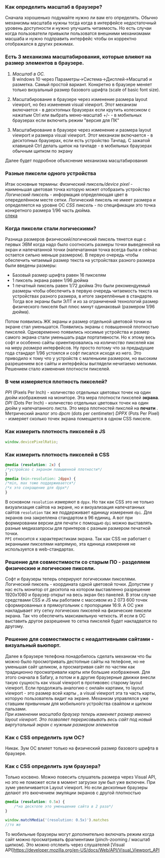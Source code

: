 ### Как определить масштаб в браузере?
Сначала хорошенько подумайте нужно ли вам его определять. Обычно механизмы масштаба нужны тогда когда в интерфейсе недостаточный уровень доступности и нужно улучшить читаемость. Но есть случаи когда пользователи привыкли пользоватся внешними механизмами масшаба и нужно подправить интерфейс чтобы он корректно отображался в других режимах.

### Есть 3 механизма масштабирования, которые влияют на размер элементов в браузере.

1. *Масштаб в ОС.*  
В  windows 10 через Параметры->Система->Дисплей->Масштаб и разметка.  Самый простой вариант. Конкретно в браузере меняет только визуальный размер базового шрифта (scale of basic font size).

2. Масштабирование в браузере через изменение размера layout viewport, но без изменения visual viewport.  Этот механизм включается 
		- в десктопных браузерах если крутить колесиком с нажатым Ctrl или выбрать меню-масштаб +/-
		- в мобильных браузерах если включить режим "версия для ПК"
3. Масштабирование в браузере через изменение и размера layout viewport и размера visual viewport. Этот механизм включается
		- в десктопных браузерах, если есть устройство Тачпад. С зажатой клавишей Ctrl делать щипок на тачпаде
		- в мобильных браузерах обычным щипком по экрану

Далее будет подробное объяснение механизма масштабирования
 
### Разные пиксели одного устройства
Итак основные термины:
*Физический пиксель/device pixel* - наименьшая цветовая точка которую может отобразить устройство
*Логический пиксель* - информация определяющая цвет в опеределённом месте сетки. Логический пиксель не имеет размера и определяется на уровне ОС
*CSS пиксель* - по спецификации это точка конкретного размера 1/96 часть дюйма.  
[спека](https://www.w3.org/TR/css-values-4/#px) 

### Когда пиксели стали логическими?
Разница размеров физический/логический пиксель тянется еще с первых ЭВМ когда надо было соотносить размеры точки выведенной на экран и напечатанной точки (напечатанная точка всегда была и сейчас остается сильно меньше размером).  В первую очередь чтобы обеспечить читаемый размер текста на устройствах разного размера были введены размеры:  
- Базовый размер шрифта равен 16 пикселям
- 1 пиксель экрана равен 1/96 дюйма
- 1 печатный пиксель равен 1/72 дюйма
Это были рекомендуемый размеры чтобы обеспечить в первую очередь читаемость текста на устройствах разного размера, в итоге закреплённые в стандарте. Тогда все экраны были ЭЛТ и из за ограничений технологий размер физического пикселя был плюс минут одинаковый (размером 1/96 дюйма). 

Потом появились ЖК экраны и размер отдельной цветовой точки на экране стал уменьшатся. Появились экраны с повышенной плотностью пикселей. Одновременно появились носимые устройства и размер самого экрана стали уменьшать ради портативности.  Но к этому весь софт и особенно сайты ориентировались на *количество* пикселей как на меру *размера* интерфейсов. Ну просто потому что за предыдущие года стандарт 1/96 устоялся и софт писался исходя из него.  Это приводило к тому что у устройств с маленьким размером, но высоким разрешением все сайты и интерфейсы выглядели нечитаемо мелкими.  Решением стало изменения плотности пикселей.

### В чем измеряется плотность пикселей?
*PPI* (Pixels Per Inch) - количество отдельных цветовых точек на один дюйм изображения на мониторе. Эта мера плотности пикселей **экрана**.
*DPI* (Dots Per Inch) - количество отдельных цветовых точек на один дюйм у напечатанного листа. Это мера плотностей пикслей на **печати** . Метрический аналог это *dpcm* (dots per centimeter) 
*DPPX* (Pots Per Pixel) -  измеряет сколько точек экрана помещается в одном CSS пикселе.

### Как измерить плотность пикселей в JS
```js
window.devicePixelRatio; 
```

### Как измерить плотность пикселей в CSS
```css
@media (resolution: 2x) { 
/*устройсво с экраном повышенной плотности*/
}
@media (min-resolution: 2dppx) { 
/*min, max тоже поддерживается*/
/*x это сокращение для dppx*/
}
```
В основном `resolution` измеряют в `dppx`. Но так как CSS это не только визуализация сайтов на экране, но и визуализация напечатанных сайтов `resolution` так же поддерживает единицу измерения `dpi`.  Для экранов она закреплена стандартом в 96 единиц. А вот при формировании версии для печати с помощью `dpi` можно выставлять разные медиазапросы для принтеров с разным размером печатной точки.  
`PPI` относится к характеристикам экрана. Так как CSS не работает с экранными пикселями напрямую, эта единица измерения не используется в web-стандартах.

### Решение для совместимости со старым ПО - разделяем физические и логические пиксели. 
Софт и браузеры теперь оперируют логическими пикселями.  Логический пиксель - координата одной цветовой точки. Допустим у нас есть монитор от десктопа на котором выставленно разрешение 1920x1080 и браузер открыт на весь экран без панелей. В этом случае средствами CSS и JS мы работаем с массивом из 2 073 600 точек сформированных в прямоугольник с пропорцими 16:9.  А ОС уже накладывает эту сетку логических пикселей на физические пиксели экрана. Так что обеспечить максиамльную четкость. И если в ОС выставить другое разрешение то сетка пикселей будет накладватся по другому.


### Решение для совместимости с неадаптивными сайтами - визуальный вьюпорт. 
Далее в браузере телефона понадобилось сделать механизм что бы можно было просмотривать дестопные сайты на телефоне, но не уменьшая сайт целиком, а просматривая сайт по частям как традиционно просматривали карты или большие изображения.  Для этого сначала в Safary, а потом и в другие браузерные движки внесли такую сущность как visual viewport в противовес старому layout viewport.  Если продолжать аналогию с онлайн картами, то layout viewport - это размер всей карты , а visual viewport эта та часть карты, которую пользователь видит на экране.  Механизм управлялся уже ставшим привычным для мобильного устройства свайпом и щипком пальзами.  
*При изменении масштаба браузер теперь изменяет размер именно layout viewport. Это позволяет перерисовывать весь сайт под новый виртутальный экран с нужным размером элементов* 




### Как с CSS определить зум ОС?
Никак. Зум ОС влияет только на физический размер базового шрифта в браузере.

### Как с CSS определить зум браузера?
Только косвено.  Можно повесить слушатель размера через Visual API, но это не поможет если в момент загрузки зум был уже включен. При зуме увеличивается Layout viewport.  Но если дескопные браузеры делают это вкючением эмуляции экранов с другой плотностью
```css
@media (resolution: 0.5x) {
	/*на десктопе это уменьшение сайта в 2 раза*/
}
```
```js
window.matchMedia('(resolution: 0.5x)').matches
//то же
```

То мобильные браузеры могут дополнительно включать режим когда сайт можно просматривать фрагментами (pinch-zooming / масштаб щипком). Это можно отслеить через слушателей [Visual API]https://developer.mozilla.org/en-US/docs/Web/API/Visual_Viewport_API 


